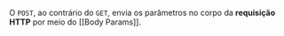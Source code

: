 O `POST`, ao contrário do `GET`, envia os parâmetros no corpo da **requisição HTTP** por meio do [[Body Params]].